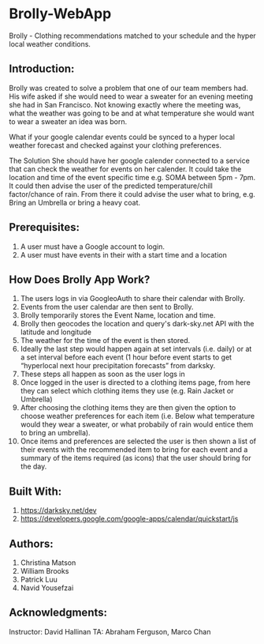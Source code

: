 # Brolly-WebApp

Brolly - Clothing recommendations matched to your schedule and the hyper local weather conditions.

## Introduction:
Brolly was created to solve a problem that one of our team members had. His wife asked if she would need to wear a sweater for an evening meeting she had in San Francisco. Not knowing exactly where the meeting was, what the weather was going to be and at what temperature she would want to wear a sweater an idea was born.

What if your google calendar events could be synced to a hyper local weather forecast and checked against your clothing preferences.


The Solution
She should have her google calender connected to a service that can check the weather for events on her calender. It could take the location and time of the event specific time e.g. SOMA between 5pm - 7pm. It could then advise the user of the predicted temperature/chill factor/chance of rain. From there it could advise the user what to bring, e.g. Bring an Umbrella or bring a heavy coat.


## Prerequisites:
1. A user must have a Google account to login.
2. A user must have events in their with a start time and a location


## How Does Brolly App Work?
1. The users logs in via GoogleoAuth to share their calendar with Brolly.
2. Events from the user calendar are then sent to Brolly.
3. Brolly temporarily stores the Event Name, location and time. 
4. Brolly then geocodes the location and query's dark-sky.net API with the latitude and longitude
5. The weather for the time of the event is then stored.
5. Ideally the last step would happen again at set intervals (i.e. daily) or at a set interval before each event (1 hour before event starts to get “hyperlocal next hour precipitation forecasts” from darksky.
6. These steps all happen as soon as the user logs in
7. Once logged in the user is directed to a clothing items page, from here they can select which clothing items they use (e.g. Rain Jacket or Umbrella)
8. After choosing the clothing items they are then given the option to choose weather preferences for each item (i.e. Below what temperature would they wear a sweater, or what probabily of rain would entice them to bring an umbrella).
9. Once items and preferences are selected the user is then shown a list of their events with the recommended item to bring for each event and a summary of the items required (as icons) that the user should bring for the day.


## Built With:
1. https://darksky.net/dev
2. https://developers.google.com/google-apps/calendar/quickstart/js


## Authors:
1. Christina Matson
2. William Brooks
2. Patrick Luu
3. Navid Yousefzai

## Acknowledgments:
Instructor: David Hallinan
TA: Abraham Ferguson, Marco Chan


